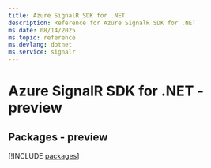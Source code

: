 ```yaml
---
title: Azure SignalR SDK for .NET
description: Reference for Azure SignalR SDK for .NET
ms.date: 08/14/2025
ms.topic: reference
ms.devlang: dotnet
ms.service: signalr
---
```

# Azure SignalR SDK for .NET - preview
## Packages - preview
[!INCLUDE [packages](signalr-index.md)]